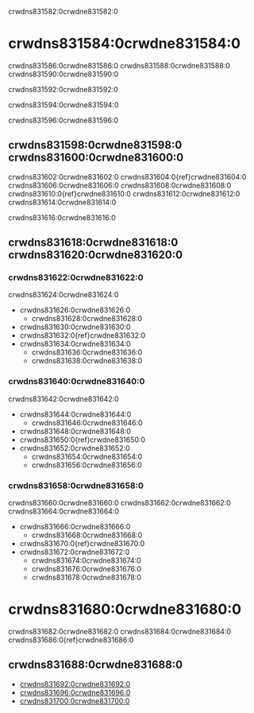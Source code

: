 crwdns831582:0crwdne831582:0

# crwdns831584:0crwdne831584:0

crwdns831586:0crwdne831586:0 crwdns831588:0crwdne831588:0 crwdns831590:0crwdne831590:0

crwdns831592:0crwdne831592:0

crwdns831594:0crwdne831594:0

crwdns831596:0crwdne831596:0
## crwdns831598:0crwdne831598:0 crwdns831600:0crwdne831600:0

crwdns831602:0crwdne831602:0 crwdns831604:0{ref}crwdne831604:0 crwdns831606:0crwdne831606:0 crwdns831608:0crwdne831608:0 crwdns831610:0{ref}crwdne831610:0 crwdns831612:0crwdne831612:0 crwdns831614:0crwdne831614:0

crwdns831616:0crwdne831616:0
## crwdns831618:0crwdne831618:0 crwdns831620:0crwdne831620:0

### crwdns831622:0crwdne831622:0

crwdns831624:0crwdne831624:0
* crwdns831626:0crwdne831626:0
    * crwdns831628:0crwdne831628:0
* crwdns831630:0crwdne831630:0
* crwdns831632:0{ref}crwdne831632:0
* crwdns831634:0crwdne831634:0
    * crwdns831636:0crwdne831636:0
    * crwdns831638:0crwdne831638:0

### crwdns831640:0crwdne831640:0

crwdns831642:0crwdne831642:0
* crwdns831644:0crwdne831644:0
    * crwdns831646:0crwdne831646:0
* crwdns831648:0crwdne831648:0
* crwdns831650:0{ref}crwdne831650:0
* crwdns831652:0crwdne831652:0
    * crwdns831654:0crwdne831654:0
    * crwdns831656:0crwdne831656:0

### crwdns831658:0crwdne831658:0

crwdns831660:0crwdne831660:0 crwdns831662:0crwdne831662:0 crwdns831664:0crwdne831664:0
* crwdns831666:0crwdne831666:0
    * crwdns831668:0crwdne831668:0
* crwdns831670:0{ref}crwdne831670:0
* crwdns831672:0crwdne831672:0
    * crwdns831674:0crwdne831674:0
    * crwdns831676:0crwdne831676:0
    * crwdns831678:0crwdne831678:0

# crwdns831680:0crwdne831680:0

crwdns831682:0crwdne831682:0 crwdns831684:0crwdne831684:0 crwdns831686:0{ref}crwdne831686:0


## crwdns831688:0crwdne831688:0

* [crwdns831692:0crwdne831692:0](crwdns831690:0crwdne831690:0)
* [crwdns831696:0crwdne831696:0](crwdns831694:0crwdne831694:0)
* [crwdns831700:0crwdne831700:0](crwdns831698:0crwdne831698:0)
